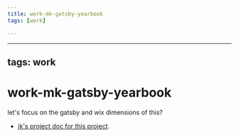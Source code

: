 ```yaml
---
title: work-mk-gatsby-yearbook
tags: [work]

---
```


---
tags: work
---

# work-mk-gatsby-yearbook

let's focus on the gatsby and wix dimensions of this?

* [jk's project doc for this project](https://hackmd.io/R8YdGQrVR9e-bgghFEaa4A).


